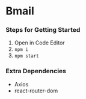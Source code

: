 # Bmail

### Steps for Getting Started

1. Open in Code Editor
2. `npm i `
3. `npm start`

### Extra Dependencies

- Axios
- react-router-dom
